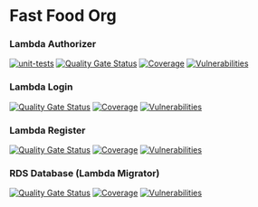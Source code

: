 # Fast Food Org

### Lambda Authorizer
[![unit-tests](https://github.com/jfelipearaujo-org/lambda-authorizer/actions/workflows/unit-tests.yml/badge.svg)](https://github.com/jfelipearaujo-org/lambda-authorizer/actions/workflows/unit-tests.yml)
[![Quality Gate Status](https://sonarcloud.io/api/project_badges/measure?project=jfelipearaujo-org_lambda-authorizer&metric=alert_status)](https://sonarcloud.io/summary/new_code?id=jfelipearaujo-org_lambda-authorizer)
[![Coverage](https://sonarcloud.io/api/project_badges/measure?project=jfelipearaujo-org_lambda-authorizer&metric=coverage)](https://sonarcloud.io/summary/new_code?id=jfelipearaujo-org_lambda-authorizer)
[![Vulnerabilities](https://sonarcloud.io/api/project_badges/measure?project=jfelipearaujo-org_lambda-authorizer&metric=vulnerabilities)](https://sonarcloud.io/summary/new_code?id=jfelipearaujo-org_lambda-authorizer)

### Lambda Login
[![Quality Gate Status](https://sonarcloud.io/api/project_badges/measure?project=jfelipearaujo-org_lambda-login&metric=alert_status)](https://sonarcloud.io/summary/new_code?id=jfelipearaujo-org_lambda-login)
[![Coverage](https://sonarcloud.io/api/project_badges/measure?project=jfelipearaujo-org_lambda-login&metric=coverage)](https://sonarcloud.io/summary/new_code?id=jfelipearaujo-org_lambda-login)
[![Vulnerabilities](https://sonarcloud.io/api/project_badges/measure?project=jfelipearaujo-org_lambda-login&metric=vulnerabilities)](https://sonarcloud.io/summary/new_code?id=jfelipearaujo-org_lambda-login)

### Lambda Register
[![Quality Gate Status](https://sonarcloud.io/api/project_badges/measure?project=jfelipearaujo-org_lambda-register&metric=alert_status)](https://sonarcloud.io/summary/new_code?id=jfelipearaujo-org_lambda-register)
[![Coverage](https://sonarcloud.io/api/project_badges/measure?project=jfelipearaujo-org_lambda-register&metric=coverage)](https://sonarcloud.io/summary/new_code?id=jfelipearaujo-org_lambda-register)
[![Vulnerabilities](https://sonarcloud.io/api/project_badges/measure?project=jfelipearaujo-org_lambda-register&metric=vulnerabilities)](https://sonarcloud.io/summary/new_code?id=jfelipearaujo-org_lambda-register)

### RDS Database (Lambda Migrator)
[![Quality Gate Status](https://sonarcloud.io/api/project_badges/measure?project=jfelipearaujo-org_rds-database&metric=alert_status)](https://sonarcloud.io/summary/new_code?id=jfelipearaujo-org_rds-database)
[![Coverage](https://sonarcloud.io/api/project_badges/measure?project=jfelipearaujo-org_rds-database&metric=coverage)](https://sonarcloud.io/summary/new_code?id=jfelipearaujo-org_rds-database)
[![Vulnerabilities](https://sonarcloud.io/api/project_badges/measure?project=jfelipearaujo-org_rds-database&metric=vulnerabilities)](https://sonarcloud.io/summary/new_code?id=jfelipearaujo-org_rds-database)
